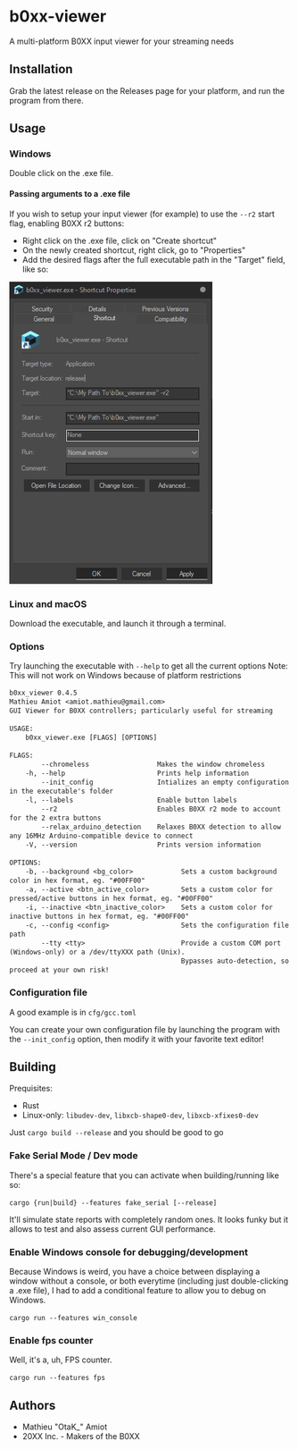 # b0xx-viewer

A multi-platform B0XX input viewer for your streaming needs

## Installation

Grab the latest release on the Releases page for your platform, and run the program from there.

## Usage

### Windows

Double click on the .exe file.

#### Passing arguments to a .exe file

If you wish to setup your input viewer (for example) to use the `--r2` start flag, enabling B0XX r2 buttons:

* Right click on the .exe file, click on "Create shortcut"
* On the newly created shortcut, right click, go to "Properties"
* Add the desired flags after the full executable path in the "Target" field, like so:

![Properties Dialog](/assets/win_properties_dialog.png)

### Linux and macOS

Download the executable, and launch it through a terminal.

### Options

Try launching the executable with `--help` to get all the current options
Note: This will not work on Windows because of platform restrictions

```text
b0xx_viewer 0.4.5
Mathieu Amiot <amiot.mathieu@gmail.com>
GUI Viewer for B0XX controllers; particularly useful for streaming

USAGE:
    b0xx_viewer.exe [FLAGS] [OPTIONS]

FLAGS:
        --chromeless                 Makes the window chromeless
    -h, --help                       Prints help information
        --init_config                Intializes an empty configuration in the executable's folder
    -l, --labels                     Enable button labels
        --r2                         Enables B0XX r2 mode to account for the 2 extra buttons
        --relax_arduino_detection    Relaxes B0XX detection to allow any 16MHz Arduino-compatible device to connect
    -V, --version                    Prints version information

OPTIONS:
    -b, --background <bg_color>            Sets a custom background color in hex format, eg. "#00FF00"
    -a, --active <btn_active_color>        Sets a custom color for pressed/active buttons in hex format, eg. "#00FF00"
    -i, --inactive <btn_inactive_color>    Sets a custom color for inactive buttons in hex format, eg. "#00FF00"
    -c, --config <config>                  Sets the configuration file path
        --tty <tty>                        Provide a custom COM port (Windows-only) or a /dev/ttyXXX path (Unix).
                                           Bypasses auto-detection, so proceed at your own risk!
```

### Configuration file

A good example is in `cfg/gcc.toml`

You can create your own configuration file by launching the program with the `--init_config` option, then modify it with your favorite text editor!

## Building

Prequisites:

* Rust
* Linux-only: `libudev-dev`, `libxcb-shape0-dev`, `libxcb-xfixes0-dev`

Just `cargo build --release` and you should be good to go

### Fake Serial Mode / Dev mode

There's a special feature that you can activate when building/running like so:

`cargo {run|build} --features fake_serial [--release]`

It'll simulate state reports with completely random ones. It looks funky but it allows to test and also assess current GUI performance.

### Enable Windows console for debugging/development

Because Windows is weird, you have a choice between displaying a window without a console, or both everytime (including just double-clicking a .exe file), I had to add a conditional feature to allow you to debug on Windows.

`cargo run --features win_console`

### Enable fps counter

Well, it's a, uh, FPS counter.

`cargo run --features fps`

## Authors

* Mathieu "OtaK_" Amiot
* 20XX Inc. - Makers of the B0XX
